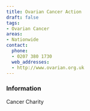 ```yaml
---
title: Ovarian Cancer Action
draft: false
tags:
- Ovarian Cancer
areas:
- Nationwide
contact:
  phone:
  - 0207 380 1730 
  web_addresses:
  - http://www.ovarian.org.uk
---
```


### Information
Cancer Charity

